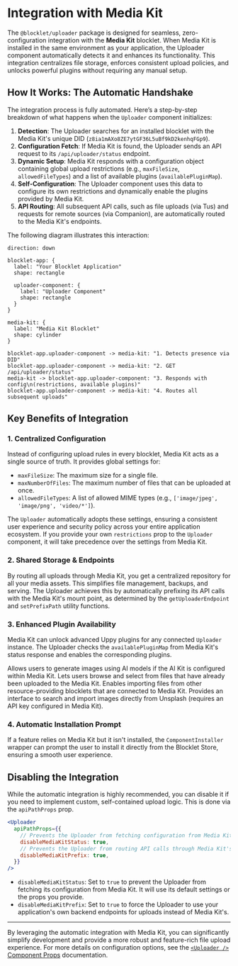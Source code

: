 # Integration with Media Kit

The `@blocklet/uploader` package is designed for seamless, zero-configuration integration with the **Media Kit** blocklet. When Media Kit is installed in the same environment as your application, the Uploader component automatically detects it and enhances its functionality. This integration centralizes file storage, enforces consistent upload policies, and unlocks powerful plugins without requiring any manual setup.

## How It Works: The Automatic Handshake

The integration process is fully automated. Here’s a step-by-step breakdown of what happens when the `Uploader` component initializes:

1.  **Detection**: The Uploader searches for an installed blocklet with the Media Kit's unique DID (`z8ia1mAXo8ZE7ytGF36L5uBf9kD2kenhqFGp9`).
2.  **Configuration Fetch**: If Media Kit is found, the Uploader sends an API request to its `/api/uploader/status` endpoint.
3.  **Dynamic Setup**: Media Kit responds with a configuration object containing global upload restrictions (e.g., `maxFileSize`, `allowedFileTypes`) and a list of available plugins (`availablePluginMap`).
4.  **Self-Configuration**: The Uploader component uses this data to configure its own restrictions and dynamically enable the plugins provided by Media Kit.
5.  **API Routing**: All subsequent API calls, such as file uploads (via Tus) and requests for remote sources (via Companion), are automatically routed to the Media Kit's endpoints.

The following diagram illustrates this interaction:

```d2
direction: down

blocklet-app: {
  label: "Your Blocklet Application"
  shape: rectangle

  uploader-component: {
    label: "Uploader Component"
    shape: rectangle
  }
}

media-kit: {
  label: "Media Kit Blocklet"
  shape: cylinder
}

blocklet-app.uploader-component -> media-kit: "1. Detects presence via DID"
blocklet-app.uploader-component -> media-kit: "2. GET /api/uploader/status"
media-kit -> blocklet-app.uploader-component: "3. Responds with config\n(restrictions, available plugins)"
blocklet-app.uploader-component -> media-kit: "4. Routes all subsequent uploads"
```

## Key Benefits of Integration

### 1. Centralized Configuration

Instead of configuring upload rules in every blocklet, Media Kit acts as a single source of truth. It provides global settings for:

-   `maxFileSize`: The maximum size for a single file.
-   `maxNumberOfFiles`: The maximum number of files that can be uploaded at once.
-   `allowedFileTypes`: A list of allowed MIME types (e.g., `['image/jpeg', 'image/png', 'video/*']`).

The `Uploader` automatically adopts these settings, ensuring a consistent user experience and security policy across your entire application ecosystem. If you provide your own `restrictions` prop to the `Uploader` component, it will take precedence over the settings from Media Kit.

### 2. Shared Storage & Endpoints

By routing all uploads through Media Kit, you get a centralized repository for all your media assets. This simplifies file management, backups, and serving. The Uploader achieves this by automatically prefixing its API calls with the Media Kit's mount point, as determined by the `getUploaderEndpoint` and `setPrefixPath` utility functions.

### 3. Enhanced Plugin Availability

Media Kit can unlock advanced Uppy plugins for any connected `Uploader` instance. The Uploader checks the `availablePluginMap` from Media Kit's status response and enables the corresponding plugins.

<x-cards data-columns="2">
  <x-card data-title="AI Image" data-icon="lucide:bot">
    Allows users to generate images using AI models if the AI Kit is configured within Media Kit.
  </x-card>
  <x-card data-title="Uploaded" data-icon="lucide:files">
    Lets users browse and select from files that have already been uploaded to the Media Kit.
  </x-card>
  <x-card data-title="Resources" data-icon="lucide:library">
    Enables importing files from other resource-providing blocklets that are connected to Media Kit.
  </x-card>
  <x-card data-title="Unsplash" data-icon="lucide:camera">
    Provides an interface to search and import images directly from Unsplash (requires an API key configured in Media Kit).
  </x-card>
</x-cards>

### 4. Automatic Installation Prompt

If a feature relies on Media Kit but it isn't installed, the `ComponentInstaller` wrapper can prompt the user to install it directly from the Blocklet Store, ensuring a smooth user experience.

## Disabling the Integration

While the automatic integration is highly recommended, you can disable it if you need to implement custom, self-contained upload logic. This is done via the `apiPathProps` prop.

```jsx
<Uploader
  apiPathProps={{
    // Prevents the Uploader from fetching configuration from Media Kit.
    disableMediaKitStatus: true,
    // Prevents the Uploader from routing API calls through Media Kit's endpoints.
    disableMediaKitPrefix: true,
  }}
/>
```

-   `disableMediaKitStatus`: Set to `true` to prevent the Uploader from fetching its configuration from Media Kit. It will use its default settings or the props you provide.
-   `disableMediaKitPrefix`: Set to `true` to force the Uploader to use your application's own backend endpoints for uploads instead of Media Kit's.

---

By leveraging the automatic integration with Media Kit, you can significantly simplify development and provide a more robust and feature-rich file upload experience. For more details on configuration options, see the [`<Uploader />` Component Props](./api-reference-uploader-component-props.md) documentation.